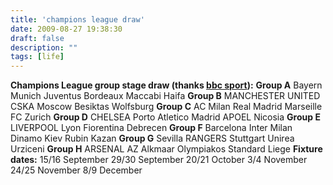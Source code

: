 ```yaml
---
title: 'champions league draw'
date: 2009-08-27 19:38:30
draft: false
description: ""
tags: [life]
---
```


**Champions League group stage draw (thanks [bbc sport](http://news.bbc.co.uk/sport1/hi/football/europe/8223263.stm "champions league draw")):** **Group A** Bayern Munich Juventus Bordeaux Maccabi Haifa **Group B** MANCHESTER UNITED CSKA Moscow Besiktas Wolfsburg **Group C** AC Milan Real Madrid Marseille FC Zurich **Group D** CHELSEA Porto Atletico Madrid APOEL Nicosia **Group E** LIVERPOOL Lyon Fiorentina Debrecen **Group F** Barcelona Inter Milan Dinamo Kiev Rubin Kazan **Group G** Sevilla RANGERS Stuttgart Unirea Urziceni **Group H** ARSENAL AZ Alkmaar Olympiakos Standard Liege **Fixture dates:** 15/16 September 29/30 September 20/21 October 3/4 November 24/25 November 8/9 December